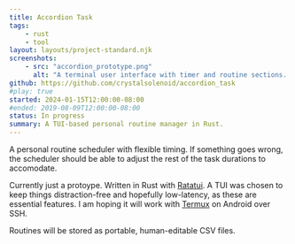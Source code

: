 ```yaml
---
title: Accordion Task
tags:
    - rust
    - tool
layout: layouts/project-standard.njk
screenshots:
    - src: "accordion_prototype.png"
      alt: "A terminal user interface with timer and routine sections. The timer section has a progress bar at 40%. The routine section has a list of tasks: brush teeth (3 minutes), put on glasses (1 minute), turn on music (1 minute). Brush teeth is selected. None of the tasks' checkboses are checked."
github: https://github.com/crystalsolenoid/accordion_task
#play: true
started: 2024-01-15T12:00:00-08:00
#ended: 2019-08-09T12:00:00-08:00
status: In progress
summary: A TUI-based personal routine manager in Rust.
---
```


A personal routine scheduler with flexible timing. If something goes wrong, the scheduler should be able to adjust the rest of the task durations to accomodate.

Currently just a protoype. Written in Rust with [Ratatui](https://ratatui.rs/). A TUI was chosen to keep things distraction-free and hopefully low-latency, as these are essential features. I am hoping it will work with [Termux](https://termux.dev/en/) on Android over SSH.

Routines will be stored as portable, human-editable CSV files.
